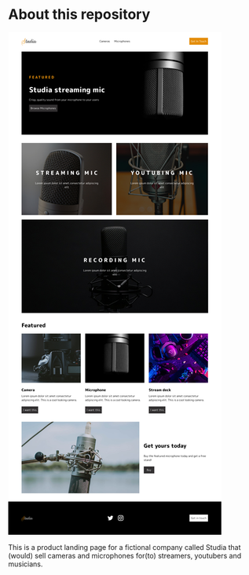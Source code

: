 # About this repository

![studia-landing-page](studia-design.jpg)

This is a product landing page for a fictional company called Studia that (would) sell cameras and microphones for(to) streamers, youtubers and musicians.
